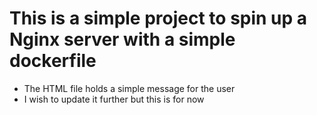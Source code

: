 # This is a simple project to spin up a Nginx server with a simple dockerfile
- The HTML file holds a simple message for the user
- I wish to update it further but this is for now
